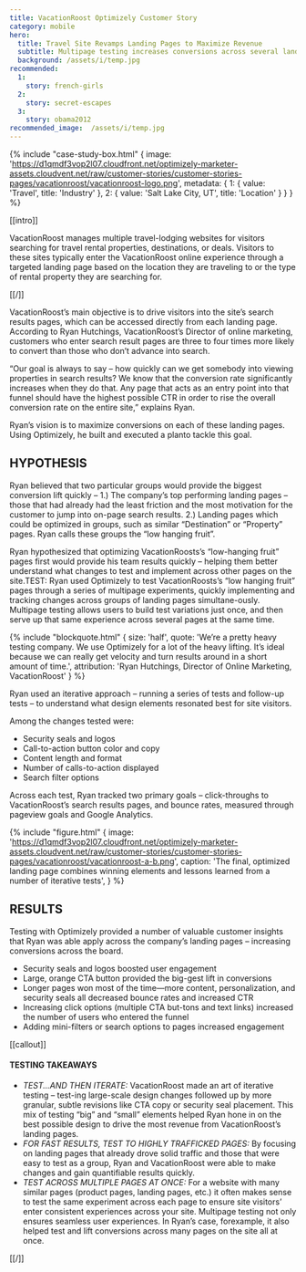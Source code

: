 ```yaml
---
title: VacationRoost Optimizely Customer Story
category: mobile
hero:
  title: Travel Site Revamps Landing Pages to Maximize Revenue
  subtitle: Multipage testing increases conversions across several landing pages at once
  background: /assets/i/temp.jpg
recommended:
  1:
    story: french-girls
  2:
    story: secret-escapes
  3:
    story: obama2012
recommended_image:  /assets/i/temp.jpg
---
```


{% include "case-study-box.html"
  {
    image: 'https://d1qmdf3vop2l07.cloudfront.net/optimizely-marketer-assets.cloudvent.net/raw/customer-stories/customer-stories-pages/vacationroost/vacationroost-logo.png',
    metadata: {
      1: {
        value: 'Travel',
        title: 'Industry'
      },
      2: {
        value: 'Salt Lake City, UT',
        title: 'Location'
      }
    }
  }
%}

[[intro]]

VacationRoost manages multiple travel-lodging websites for visitors searching for travel rental properties, destinations, or deals. Visitors to these sites typically enter the VacationRoost online experience through a targeted landing page based on the location they are traveling to or the type of rental property they are searching for.

[[/]]

VacationRoost’s main objective is to drive visitors into the site’s search results pages, which can be accessed directly from each landing page. According to Ryan Hutchings, VacationRoost’s Director of online marketing, customers who enter search result pages are three to four times more likely to convert than those who don’t advance into search.

“Our goal is always to say – how quickly can we get somebody into viewing properties in search results? We know that the conversion rate significantly increases when they do that. Any page that acts as an entry point into that funnel should have the highest possible CTR in order to rise the overall conversion rate on the entire site,” explains Ryan.

Ryan’s vision is to maximize conversions on each of these landing pages. Using Optimizely, he built and executed a planto tackle this goal.

## HYPOTHESIS

Ryan believed that two particular groups would provide the biggest conversion lift quickly – 1.) The company’s top performing landing pages – those that had already had the least friction and the most motivation for the customer to jump into on-page search results. 2.) Landing pages which could be optimized in groups, such as similar “Destination” or “Property” pages. Ryan calls these groups the “low hanging fruit”.

Ryan hypothesized that optimizing VacationRoosts’s “low-hanging fruit” pages first would provide his team results quickly – helping them better understand what changes to test and implement across other pages on the site.TEST: Ryan used Optimizely to test VacationRoosts’s “low hanging fruit” pages through a series of multipage experiments, quickly implementing and tracking changes across groups of landing pages simultane-ously. Multipage testing allows users to build test variations just once, and then serve up that same experience across several pages at the same time.

{% include "blockquote.html"
  {
    size: 'half',
    quote: 'We’re a pretty heavy testing company. We use Optimizely for a lot of the heavy lifting. It’s ideal because we can really get velocity and turn results around in a short amount of time.',
    attribution: 'Ryan Hutchings, Director of Online Marketing, VacationRoost'
  }
%}

Ryan used an iterative approach – running a series of tests and follow-up tests – to understand what design elements resonated best for site visitors.

Among the changes tested were:
* Security seals and logos
* Call-to-action button color and copy
* Content length and format
* Number of calls-to-action displayed
* Search filter options

Across each test, Ryan tracked two primary goals – click-throughs to VacationRoost’s search results pages, and bounce rates, measured through pageview goals and Google Analytics.

{% include "figure.html"
  {
    image: 'https://d1qmdf3vop2l07.cloudfront.net/optimizely-marketer-assets.cloudvent.net/raw/customer-stories/customer-stories-pages/vacationroost/vacationroost-a-b.png',
     caption: 'The final, optimized landing page combines winning elements and lessons learned from a number of iterative tests',
  }
%}

## RESULTS

Testing with Optimizely provided a number of valuable customer insights that Ryan was able apply across the company’s landing pages – increasing conversions across the board.

* Security seals and logos boosted user engagement
* Large, orange CTA button provided the big-gest lift in conversions
* Longer pages won most of the time—more content, personalization, and security seals all decreased bounce rates and increased CTR
* Increasing click options (multiple CTA but-tons and text links) increased the number of users who entered the funnel
* Adding mini-filters or search options to pages increased engagement


[[callout]]

#### TESTING TAKEAWAYS

- *TEST...AND THEN ITERATE:* VacationRoost made an art of iterative testing – test-ing large-scale design changes followed up by more granular, subtle revisions like CTA copy or security seal placement. This mix of testing “big” and “small” elements helped Ryan hone in on the best possible design to drive the most revenue from VacationRoost’s landing pages.
- *FOR FAST RESULTS, TEST TO HIGHLY TRAFFICKED PAGES:* By focusing on landing pages that already drove solid traffic and those that were easy to test as a group, Ryan and VacationRoost were able to make changes and gain quantifiable results quickly.
- *TEST ACROSS MULTIPLE PAGES AT ONCE:* For a website with many similar pages (product pages, landing pages, etc.) it often makes sense to test the same experiment across each page to ensure site visitors’ enter consistent experiences across your site. Multipage testing not only ensures seamless user experiences. In Ryan’s case, forexample, it also helped test and lift conversions across many pages on the site all at once.

[[/]]